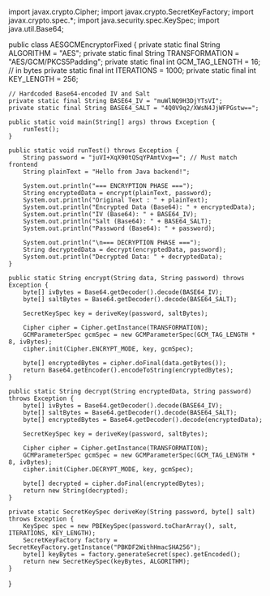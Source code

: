 import javax.crypto.Cipher;
import javax.crypto.SecretKeyFactory;
import javax.crypto.spec.*;
import java.security.spec.KeySpec;
import java.util.Base64;

public class AESGCMEncryptorFixed {
    private static final String ALGORITHM = "AES";
    private static final String TRANSFORMATION = "AES/GCM/PKCS5Padding";
    private static final int GCM_TAG_LENGTH = 16; // in bytes
    private static final int ITERATIONS = 1000;
    private static final int KEY_LENGTH = 256;

    // Hardcoded Base64-encoded IV and Salt
    private static final String BASE64_IV = "muWlNQ9H3DjYTsVI";
    private static final String BASE64_SALT = "4Q0V9q2/XWsN4JjWFPGstw==";

    public static void main(String[] args) throws Exception {
        runTest();
    }

    public static void runTest() throws Exception {
        String password = "juVI+XqX90tQSqYPAmtVxg=="; // Must match frontend
        String plainText = "Hello from Java backend!";

        System.out.println("=== ENCRYPTION PHASE ===");
        String encryptedData = encrypt(plainText, password);
        System.out.println("Original Text : " + plainText);
        System.out.println("Encrypted Data (Base64): " + encryptedData);
        System.out.println("IV (Base64): " + BASE64_IV);
        System.out.println("Salt (Base64): " + BASE64_SALT);
        System.out.println("Password (Base64): " + password);

        System.out.println("\n=== DECRYPTION PHASE ===");
        String decryptedData = decrypt(encryptedData, password);
        System.out.println("Decrypted Data: " + decryptedData);
    }

    public static String encrypt(String data, String password) throws Exception {
        byte[] ivBytes = Base64.getDecoder().decode(BASE64_IV);
        byte[] saltBytes = Base64.getDecoder().decode(BASE64_SALT);

        SecretKeySpec key = deriveKey(password, saltBytes);

        Cipher cipher = Cipher.getInstance(TRANSFORMATION);
        GCMParameterSpec gcmSpec = new GCMParameterSpec(GCM_TAG_LENGTH * 8, ivBytes);
        cipher.init(Cipher.ENCRYPT_MODE, key, gcmSpec);

        byte[] encryptedBytes = cipher.doFinal(data.getBytes());
        return Base64.getEncoder().encodeToString(encryptedBytes);
    }

    public static String decrypt(String encryptedData, String password) throws Exception {
        byte[] ivBytes = Base64.getDecoder().decode(BASE64_IV);
        byte[] saltBytes = Base64.getDecoder().decode(BASE64_SALT);
        byte[] encryptedBytes = Base64.getDecoder().decode(encryptedData);

        SecretKeySpec key = deriveKey(password, saltBytes);

        Cipher cipher = Cipher.getInstance(TRANSFORMATION);
        GCMParameterSpec gcmSpec = new GCMParameterSpec(GCM_TAG_LENGTH * 8, ivBytes);
        cipher.init(Cipher.DECRYPT_MODE, key, gcmSpec);

        byte[] decrypted = cipher.doFinal(encryptedBytes);
        return new String(decrypted);
    }

    private static SecretKeySpec deriveKey(String password, byte[] salt) throws Exception {
        KeySpec spec = new PBEKeySpec(password.toCharArray(), salt, ITERATIONS, KEY_LENGTH);
        SecretKeyFactory factory = SecretKeyFactory.getInstance("PBKDF2WithHmacSHA256");
        byte[] keyBytes = factory.generateSecret(spec).getEncoded();
        return new SecretKeySpec(keyBytes, ALGORITHM);
    }
}